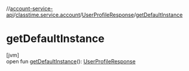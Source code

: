 //[account-service-api](../../../index.md)/[classtime.service.account](../index.md)/[UserProfileResponse](index.md)/[getDefaultInstance](get-default-instance.md)

# getDefaultInstance

[jvm]\
open fun [getDefaultInstance](get-default-instance.md)(): [UserProfileResponse](index.md)

